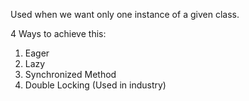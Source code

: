 Used when we want only one instance of a given class.

4 Ways to achieve this:

1) Eager
2) Lazy
3) Synchronized Method
4) Double Locking (Used in industry)

